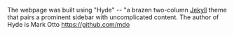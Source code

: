 The webpage was built using "Hyde" -- "a brazen two-column [Jekyll](http://jekyllrb.com) theme that pairs a prominent sidebar with uncomplicated content. The author of Hyde is Mark Otto <https://github.com/mdo>
